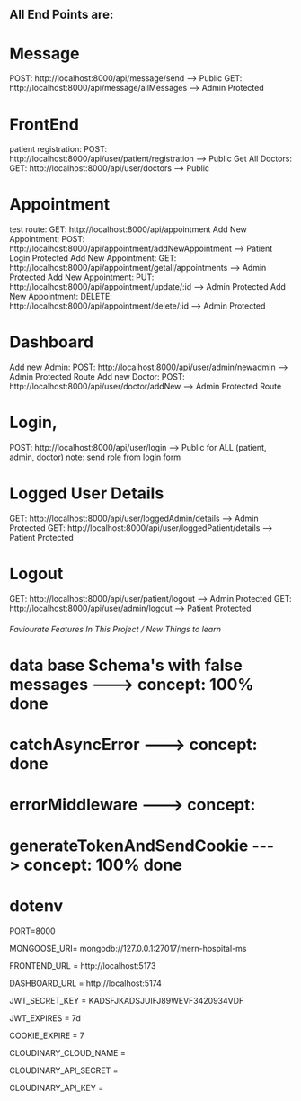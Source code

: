 ## All End Points are:


# Message 

POST: http://localhost:8000/api/message/send  --> Public
GET: http://localhost:8000/api/message/allMessages   --> Admin Protected 


# FrontEnd

patient registration: POST: http://localhost:8000/api/user/patient/registration --> Public
Get All Doctors: GET: http://localhost:8000/api/user/doctors --> Public

# Appointment
test route: GET: http://localhost:8000/api/appointment
Add New Appointment: POST: http://localhost:8000/api/appointment/addNewAppointment --> Patient Login Protected
Add New Appointment: GET: http://localhost:8000/api/appointment/getall/appointments --> Admin Protected
Add New Appointment: PUT: http://localhost:8000/api/appointment/update/:id --> Admin Protected
Add New Appointment: DELETE: http://localhost:8000/api/appointment/delete/:id --> Admin Protected

# Dashboard
Add new Admin:  POST: http://localhost:8000/api/user/admin/newadmin  --> Admin Protected Route
Add new Doctor: POST: http://localhost:8000/api/user/doctor/addNew   --> Admin Protected Route


# Login, 
POST:  http://localhost:8000/api/user/login  --> Public for ALL (patient, admin, doctor) note: send role from login form

# Logged User Details
GET: http://localhost:8000/api/user/loggedAdmin/details  --> Admin Protected
GET: http://localhost:8000/api/user/loggedPatient/details --> Patient Protected

# Logout
GET: http://localhost:8000/api/user/patient/logout --> Admin Protected
GET: http://localhost:8000/api/user/admin/logout --> Patient Protected




###### Faviourate Features In This Project / New Things to learn
# data base Schema's with false messages ---> concept: 100% done
# catchAsyncError ---> concept: done
# errorMiddleware ---> concept:
# generateTokenAndSendCookie ---> concept: 100% done




# dotenv
PORT=8000

MONGOOSE_URI= mongodb://127.0.0.1:27017/mern-hospital-ms 

FRONTEND_URL = http://localhost:5173

DASHBOARD_URL = http://localhost:5174

JWT_SECRET_KEY = KADSFJKADSJUIFJ89WEVF3420934VDF

JWT_EXPIRES = 7d

COOKIE_EXPIRE = 7

CLOUDINARY_CLOUD_NAME = 

CLOUDINARY_API_SECRET = 

CLOUDINARY_API_KEY = 